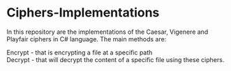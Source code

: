 # Ciphers-Implementations

In this repository are the implementations of the Caesar, Vigenere and Playfair ciphers in C# language.
The main methods are: </br>

  Encrypt - that is encrypting a file at a specific path \
  Decrypt - that will decrypt the content of a specific file using these ciphers.
